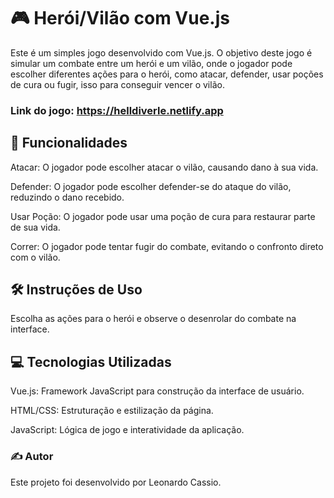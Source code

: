# 🎮 Herói/Vilão com Vue.js
Este é um simples jogo desenvolvido com Vue.js. O objetivo deste jogo é simular um combate entre um herói e um vilão, onde o jogador pode escolher diferentes ações para o herói, como atacar, defender, usar poções de cura ou fugir, isso para conseguir vencer o vilão.

### Link do jogo: https://helldiverle.netlify.app

## 🚀 Funcionalidades
Atacar: O jogador pode escolher atacar o vilão, causando dano à sua vida.

Defender: O jogador pode escolher defender-se do ataque do vilão, reduzindo o dano recebido.

Usar Poção: O jogador pode usar uma poção de cura para restaurar parte de sua vida.

Correr: O jogador pode tentar fugir do combate, evitando o confronto direto com o vilão.

## 🛠️ Instruções de Uso
Escolha as ações para o herói e observe o desenrolar do combate na interface.

## 💻 Tecnologias Utilizadas
Vue.js: Framework JavaScript para construção da interface de usuário.

HTML/CSS: Estruturação e estilização da página.

JavaScript: Lógica de jogo e interatividade da aplicação.

### ✍️ Autor
Este projeto foi desenvolvido por Leonardo Cassio.
